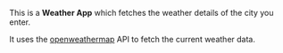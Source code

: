 <p>This is a <strong>Weather App</strong> which fetches the weather details of the city you enter.</p>
It uses the <a href="https://openweathermap.org">openweathermap</a> API to fetch the current weather data.

